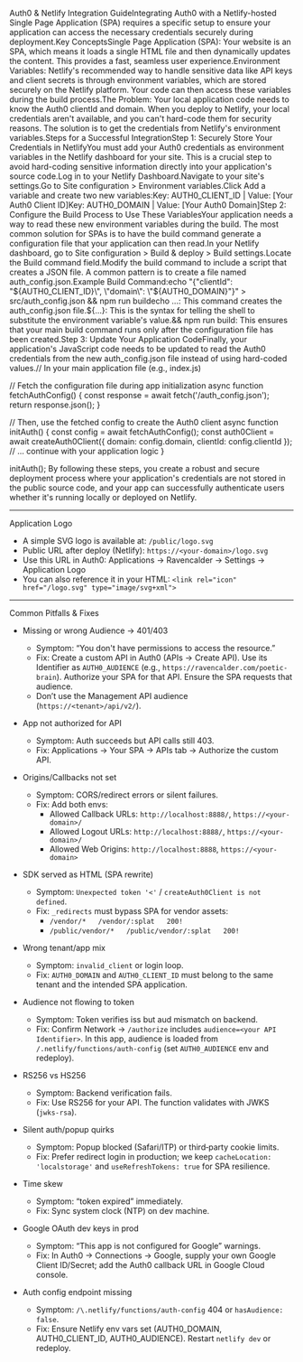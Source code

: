 Auth0 & Netlify Integration GuideIntegrating Auth0 with a Netlify-hosted Single Page Application (SPA) requires a specific setup to ensure your application can access the necessary credentials securely during deployment.Key ConceptsSingle Page Application (SPA): Your website is an SPA, which means it loads a single HTML file and then dynamically updates the content. This provides a fast, seamless user experience.Environment Variables: Netlify's recommended way to handle sensitive data like API keys and client secrets is through environment variables, which are stored securely on the Netlify platform. Your code can then access these variables during the build process.The Problem: Your local application code needs to know the Auth0 clientId and domain. When you deploy to Netlify, your local credentials aren't available, and you can't hard-code them for security reasons. The solution is to get the credentials from Netlify's environment variables.Steps for a Successful IntegrationStep 1: Securely Store Your Credentials in NetlifyYou must add your Auth0 credentials as environment variables in the Netlify dashboard for your site. This is a crucial step to avoid hard-coding sensitive information directly into your application's source code.Log in to your Netlify Dashboard.Navigate to your site's settings.Go to Site configuration > Environment variables.Click Add a variable and create two new variables:Key: AUTH0_CLIENT_ID | Value: [Your Auth0 Client ID]Key: AUTH0_DOMAIN | Value: [Your Auth0 Domain]Step 2: Configure the Build Process to Use These VariablesYour application needs a way to read these new environment variables during the build. The most common solution for SPAs is to have the build command generate a configuration file that your application can then read.In your Netlify dashboard, go to Site configuration > Build & deploy > Build settings.Locate the Build command field.Modify the build command to include a script that creates a JSON file. A common pattern is to create a file named auth_config.json.Example Build Command:echo "{\"clientId\": \"${AUTH0_CLIENT_ID}\", \"domain\": \"${AUTH0_DOMAIN}\"}" > src/auth_config.json && npm run buildecho ...: This command creates the auth_config.json file.\${...}: This is the syntax for telling the shell to substitute the environment variable's value.&& npm run build: This ensures that your main build command runs only after the configuration file has been created.Step 3: Update Your Application CodeFinally, your application's JavaScript code needs to be updated to read the Auth0 credentials from the new auth_config.json file instead of using hard-coded values.// In your main application file (e.g., index.js)

// Fetch the configuration file during app initialization
async function fetchAuthConfig() {
  const response = await fetch('/auth_config.json');
  return response.json();
}

// Then, use the fetched config to create the Auth0 client
async function initAuth() {
  const config = await fetchAuthConfig();
  const auth0Client = await createAuth0Client({
    domain: config.domain,
    clientId: config.clientId
  });
  // ... continue with your application logic
}

initAuth();
By following these steps, you create a robust and secure deployment process where your application's credentials are not stored in the public source code, and your app can successfully authenticate users whether it's running locally or deployed on Netlify.

---

Application Logo

- A simple SVG logo is available at: `/public/logo.svg`
- Public URL after deploy (Netlify): `https://<your-domain>/logo.svg`
- Use this URL in Auth0: Applications → Ravencalder → Settings → Application Logo
- You can also reference it in your HTML: `<link rel="icon" href="/logo.svg" type="image/svg+xml">`

---

Common Pitfalls & Fixes

- Missing or wrong Audience → 401/403
  - Symptom: “You don't have permissions to access the resource.”
  - Fix: Create a custom API in Auth0 (APIs → Create API). Use its Identifier as `AUTH0_AUDIENCE` (e.g., `https://ravencalder.com/poetic-brain`). Authorize your SPA for that API. Ensure the SPA requests that audience.
  - Don’t use the Management API audience (`https://<tenant>/api/v2/`).

- App not authorized for API
  - Symptom: Auth succeeds but API calls still 403.
  - Fix: Applications → Your SPA → APIs tab → Authorize the custom API.

- Origins/Callbacks not set
  - Symptom: CORS/redirect errors or silent failures.
  - Fix: Add both envs:
    - Allowed Callback URLs: `http://localhost:8888/`, `https://<your-domain>/`
    - Allowed Logout URLs: `http://localhost:8888/`, `https://<your-domain>/`
    - Allowed Web Origins: `http://localhost:8888`, `https://<your-domain>`

- SDK served as HTML (SPA rewrite)
  - Symptom: `Unexpected token '<'` / `createAuth0Client is not defined`.
  - Fix: `_redirects` must bypass SPA for vendor assets:
    - `/vendor/*   /vendor/:splat   200!`
    - `/public/vendor/*   /public/vendor/:splat   200!`

- Wrong tenant/app mix
  - Symptom: `invalid_client` or login loop.
  - Fix: `AUTH0_DOMAIN` and `AUTH0_CLIENT_ID` must belong to the same tenant and the intended SPA application.

- Audience not flowing to token
  - Symptom: Token verifies iss but aud mismatch on backend.
  - Fix: Confirm Network → `/authorize` includes `audience=<your API Identifier>`. In this app, audience is loaded from `/.netlify/functions/auth-config` (set `AUTH0_AUDIENCE` env and redeploy).

- RS256 vs HS256
  - Symptom: Backend verification fails.
  - Fix: Use RS256 for your API. The function validates with JWKS (`jwks-rsa`).

- Silent auth/popup quirks
  - Symptom: Popup blocked (Safari/ITP) or third‑party cookie limits.
  - Fix: Prefer redirect login in production; we keep `cacheLocation: 'localstorage'` and `useRefreshTokens: true` for SPA resilience.

- Time skew
  - Symptom: “token expired” immediately.
  - Fix: Sync system clock (NTP) on dev machine.

- Google OAuth dev keys in prod
  - Symptom: “This app is not configured for Google” warnings.
  - Fix: In Auth0 → Connections → Google, supply your own Google Client ID/Secret; add the Auth0 callback URL in Google Cloud console.

- Auth config endpoint missing
  - Symptom: `/\.netlify/functions/auth-config` 404 or `hasAudience: false`.
  - Fix: Ensure Netlify env vars set (AUTH0_DOMAIN, AUTH0_CLIENT_ID, AUTH0_AUDIENCE). Restart `netlify dev` or redeploy.
